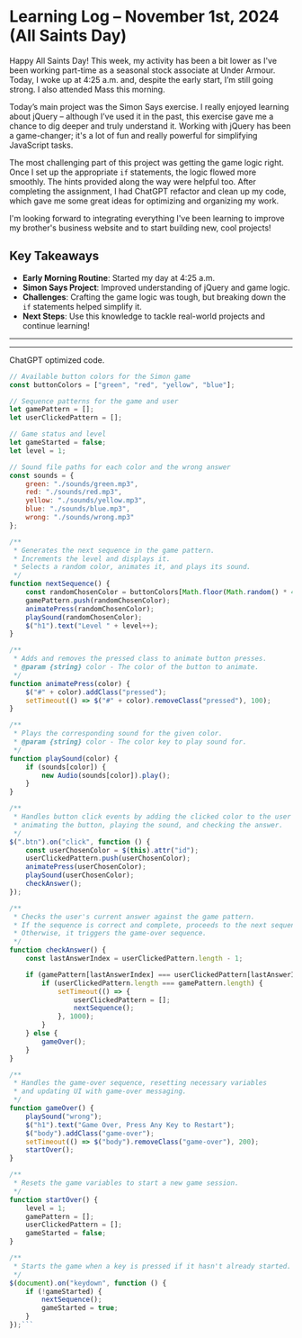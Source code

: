 # Learning Log – November 1st, 2024 (All Saints Day)

Happy All Saints Day! This week, my activity has been a bit lower as I've been working part-time as a seasonal stock associate at Under Armour. Today, I woke up at 4:25 a.m. and, despite the early start, I’m still going strong. I also attended Mass this morning.

Today’s main project was the Simon Says exercise. I really enjoyed learning about jQuery – although I’ve used it in the past, this exercise gave me a chance to dig deeper and truly understand it. Working with jQuery has been a game-changer; it's a lot of fun and really powerful for simplifying JavaScript tasks.

The most challenging part of this project was getting the game logic right. Once I set up the appropriate `if` statements, the logic flowed more smoothly. The hints provided along the way were helpful too. After completing the assignment, I had ChatGPT refactor and clean up my code, which gave me some great ideas for optimizing and organizing my work.

I'm looking forward to integrating everything I've been learning to improve my brother's business website and to start building new, cool projects!

## Key Takeaways

- **Early Morning Routine**: Started my day at 4:25 a.m.
- **Simon Says Project**: Improved understanding of jQuery and game logic.
- **Challenges**: Crafting the game logic was tough, but breaking down the `if` statements helped simplify it.
- **Next Steps**: Use this knowledge to tackle real-world projects and continue learning!

---

---

ChatGPT optimized code.

````javascript
// Available button colors for the Simon game
const buttonColors = ["green", "red", "yellow", "blue"];

// Sequence patterns for the game and user
let gamePattern = [];
let userClickedPattern = [];

// Game status and level
let gameStarted = false;
let level = 1;

// Sound file paths for each color and the wrong answer
const sounds = {
    green: "./sounds/green.mp3",
    red: "./sounds/red.mp3",
    yellow: "./sounds/yellow.mp3",
    blue: "./sounds/blue.mp3",
    wrong: "./sounds/wrong.mp3"
};

/**
 * Generates the next sequence in the game pattern.
 * Increments the level and displays it.
 * Selects a random color, animates it, and plays its sound.
 */
function nextSequence() {
    const randomChosenColor = buttonColors[Math.floor(Math.random() * 4)];
    gamePattern.push(randomChosenColor);
    animatePress(randomChosenColor);
    playSound(randomChosenColor);
    $("h1").text("Level " + level++);
}

/**
 * Adds and removes the pressed class to animate button presses.
 * @param {string} color - The color of the button to animate.
 */
function animatePress(color) {
    $("#" + color).addClass("pressed");
    setTimeout(() => $("#" + color).removeClass("pressed"), 100);
}

/**
 * Plays the corresponding sound for the given color.
 * @param {string} color - The color key to play sound for.
 */
function playSound(color) {
    if (sounds[color]) {
        new Audio(sounds[color]).play();
    }
}

/**
 * Handles button click events by adding the clicked color to the user pattern,
 * animating the button, playing the sound, and checking the answer.
 */
$(".btn").on("click", function () {
    const userChosenColor = $(this).attr("id");
    userClickedPattern.push(userChosenColor);
    animatePress(userChosenColor);
    playSound(userChosenColor);
    checkAnswer();
});

/**
 * Checks the user's current answer against the game pattern.
 * If the sequence is correct and complete, proceeds to the next sequence.
 * Otherwise, it triggers the game-over sequence.
 */
function checkAnswer() {
    const lastAnswerIndex = userClickedPattern.length - 1;

    if (gamePattern[lastAnswerIndex] === userClickedPattern[lastAnswerIndex]) {
        if (userClickedPattern.length === gamePattern.length) {
            setTimeout(() => {
                userClickedPattern = [];
                nextSequence();
            }, 1000);
        }
    } else {
        gameOver();
    }
}

/**
 * Handles the game-over sequence, resetting necessary variables
 * and updating UI with game-over messaging.
 */
function gameOver() {
    playSound("wrong");
    $("h1").text("Game Over, Press Any Key to Restart");
    $("body").addClass("game-over");
    setTimeout(() => $("body").removeClass("game-over"), 200);
    startOver();
}

/**
 * Resets the game variables to start a new game session.
 */
function startOver() {
    level = 1;
    gamePattern = [];
    userClickedPattern = [];
    gameStarted = false;
}

/**
 * Starts the game when a key is pressed if it hasn't already started.
 */
$(document).on("keydown", function () {
    if (!gameStarted) {
        nextSequence();
        gameStarted = true;
    }
});```
````
